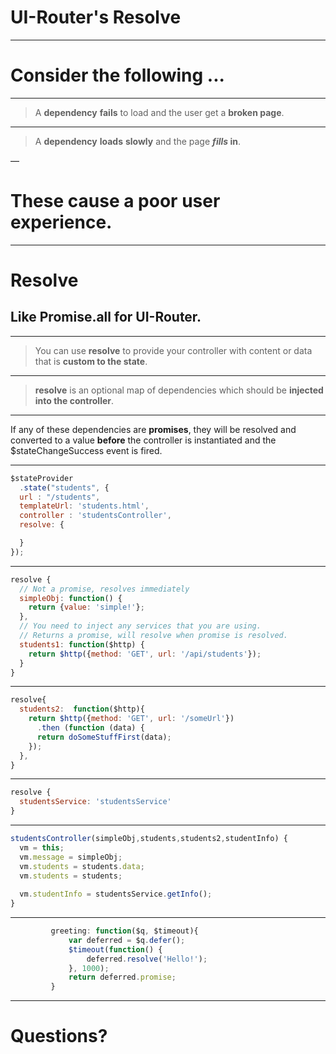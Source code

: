 # UI-Router's Resolve

---

# Consider the following ...

---

> A **dependency** **fails** to load and the user get a **broken page**.

---

> A **dependency** **loads** **slowly** and the page ***fills* in**.

—

# These cause a poor user experience.

---

# Resolve

## Like **Promise.all** for UI-Router.

---

> You can use **resolve** to provide your controller with content or data that is **custom to the state**. 

---

> **resolve** is an optional map of dependencies which should be **injected into the controller**.

---

If any of these dependencies are **promises**, they will be resolved and converted to a value **before** the controller is instantiated and the $stateChangeSuccess event is fired.

---

```javascript
$stateProvider
  .state("students", {
  url : "/students",
  templateUrl: 'students.html',
  controller : 'studentsController',
  resolve: {

  }
});
```

---

```javascript
resolve {
  // Not a promise, resolves immediately
  simpleObj: function() {
  	return {value: 'simple!'};
  },
  // You need to inject any services that you are using.
  // Returns a promise, will resolve when promise is resolved.
  students1: function($http) {
    return $http({method: 'GET', url: '/api/students'});
  }
}
```

---

```javascript
resolve{
  students2:  function($http){
    return $http({method: 'GET', url: '/someUrl'})
      .then (function (data) {
      return doSomeStuffFirst(data);
    });
  },     
}
```

---

```javascript
resolve {
  studentsService: 'studentsService'
}
```

---

```javascript
studentsController(simpleObj,students,students2,studentInfo) {
  vm = this;
  vm.message = simpleObj;
  vm.students = students.data;
  vm.students = students;
  
  vm.studentInfo = studentsService.getInfo();
}
```

---

```javascript
         greeting: function($q, $timeout){
             var deferred = $q.defer();
             $timeout(function() {
                 deferred.resolve('Hello!');
             }, 1000);
             return deferred.promise;
         }
```



---

# Questions?